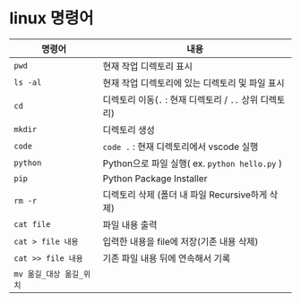 # linux 명령어



| 명령어                   | 내용                                                    |
| ------------------------ | ------------------------------------------------------- |
| `pwd`                    | 현재 작업 디렉토리 표시                                 |
| `ls -al`                 | 현재 작업 디렉토리에 있는 디렉토리 및 파일 표시         |
| `cd`                     | 디렉토리 이동(`.` : 현재 디렉토리 / `..` 상위 디렉토리) |
| `mkdir`                  | 디렉토리 생성                                           |
| `code`                   | `code .` : 현재 디렉토리에서 vscode 실행                |
| `python`                 | Python으로 파일 실행( ex. `python hello.py` )           |
| `pip`                    | Python Package Installer                                |
| `rm -r`                  | 디렉토리 삭제 (폴더 내 파일 Recursive하게 삭제)         |
| `cat file`               | 파일 내용 출력                                          |
| `cat > file 내용`        | 입력한 내용을 file에 저장(기존 내용 삭제)               |
| `cat >> file 내용`       | 기존 파일 내용 뒤에 연속해서 기록                       |
| `mv 옮길_대상 옮길_위치` |                                                         |
